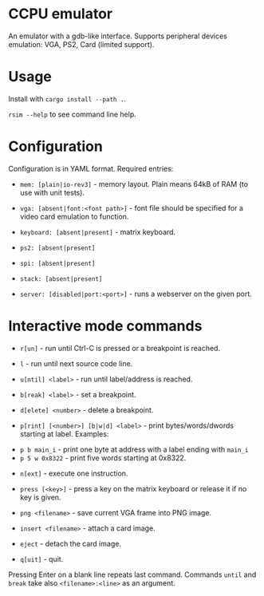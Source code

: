 CCPU emulator
==============

An emulator with a gdb-like interface. Supports peripheral devices emulation: VGA, PS2, Card (limited support).

Usage
=====

Install with `cargo install --path .`.

`rsim --help` to see command line help.

Configuration
=============

Configuration is in YAML format. Required entries:

* `mem: [plain|io-rev3]` - memory layout. Plain means 64kB of RAM (to use with unit tests). 

* `vga: [absent|font:<font path>]` - font file should be specified for a video card emulation to function.

* `keyboard: [absent|present]` - matrix keyboard.

* `ps2: [absent|present]`

* `spi: [absent|present]`

* `stack: [absent|present]`

* `server: [disabled|port:<port>]` - runs a webserver on the given port.


Interactive mode commands
=========================

* `r[un]` - run until Ctrl-C is pressed or a breakpoint is reached.

* `l` - run until next source code line.

* `u[ntil] <label>` - run until label/address is reached.

* `b[reak] <label>` - set a breakpoint.

* `d[elete] <number>` - delete a breakpoint.

* `p[rint] [<number>] [b|w|d] <label>` - print bytes/words/dwords starting at label. Examples:
- `p b main_i` - print one byte at address with a label ending with `main_i`
- `p 5 w 0x8322` - print five words starting at 0x8322.

* `n[ext]` - execute one instruction.

* `press [<key>]` - press a key on the matrix keyboard or release it if no key is given.

* `png <filename>` - save current VGA frame into PNG image.

* `insert <filename>` - attach a card image.

* `eject` - detach the card image.

* `q[uit]` - quit.

Pressing Enter on a blank line repeats last command. Commands `until` and `break` take also `<filename>:<line>` as an argument.
